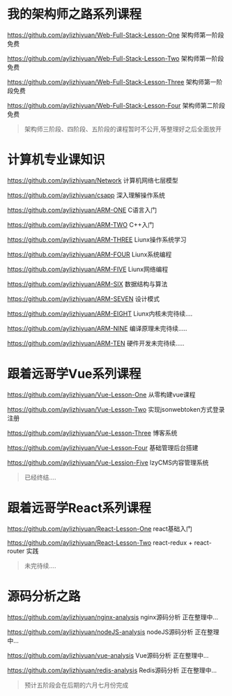 # 我的架构师之路系列课程


https://github.com/aylizhiyuan/Web-Full-Stack-Lesson-One 架构师第一阶段免费

https://github.com/aylizhiyuan/Web-Full-Stack-Lesson-Two 架构师第一阶段免费

https://github.com/aylizhiyuan/Web-Full-Stack-Lesson-Three 架构师第一阶段免费

https://github.com/aylizhiyuan/Web-Full-Stack-Lesson-Four 架构师第二阶段免费


> 架构师三阶段、四阶段、五阶段的课程暂时不公开,等整理好之后全面放开


# 计算机专业课知识

https://github.com/aylizhiyuan/Network 计算机网络七层模型

https://github.com/aylizhiyuan/csapp 深入理解操作系统

https://github.com/aylizhiyuan/ARM-ONE C语言入门

https://github.com/aylizhiyuan/ARM-TWO C++入门

https://github.com/aylizhiyuan/ARM-THREE Liunx操作系统学习

https://github.com/aylizhiyuan/ARM-FOUR Liunx系统编程

https://github.com/aylizhiyuan/ARM-FIVE Liunx网络编程

https://github.com/aylizhiyuan/ARM-SIX 数据结构与算法

https://github.com/aylizhiyuan/ARM-SEVEN 设计模式

https://github.com/aylizhiyuan/ARM-EIGHT Liunx内核未完待续....

https://github.com/aylizhiyuan/ARM-NINE  编译原理未完待续.....

https://github.com/aylizhiyuan/ARM-TEN   硬件开发未完待续.....

# 跟着远哥学Vue系列课程

https://github.com/aylizhiyuan/Vue-Lesson-One 从零构建vue课程

https://github.com/aylizhiyuan/Vue-Lesson-Two 实现jsonwebtoken方式登录注册

https://github.com/aylizhiyuan/Vue-Lesson-Three 博客系统

https://github.com/aylizhiyuan/Vue-Lesson-Four 基础管理后台搭建

https://github.com/aylizhiyuan/Vue-Lession-Five lzyCMS内容管理系统

> 已经终结....

# 跟着远哥学React系列课程

https://github.com/aylizhiyuan/React-Lesson-One react基础入门

https://github.com/aylizhiyuan/React-Lesson-Two react-redux + react-router 实践

> 未完待续....


# 源码分析之路

https://github.com/aylizhiyuan/nginx-analysis nginx源码分析 正在整理中...

https://github.com/aylizhiyuan/nodeJS-analysis nodeJS源码分析 正在整理中...

https://github.com/aylizhiyuan/vue-analysis Vue源码分析 正在整理中...

https://github.com/aylizhiyuan/redis-analysis Redis源码分析 正在整理中...


> 预计五阶段会在后期的六月七月份完成





